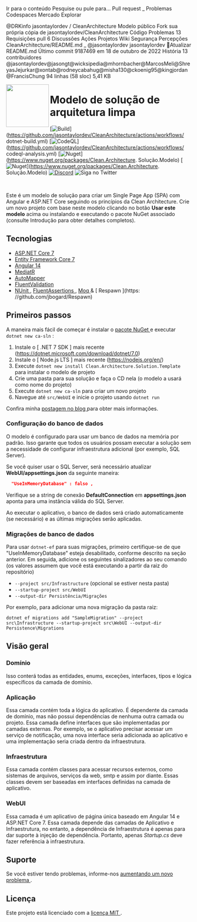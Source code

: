 ﻿Ir para o conteúdo
Pesquise ou pule para…
Pull request _
Problemas
Codespaces
Mercado
Explorar
 
@DRKinfo 
jasontaylordev
/
CleanArchitecture
Modelo público
Fork sua própria cópia de jasontaylordev/CleanArchitecture
Código
Problemas
13
Requisições pull
6
Discussões
Ações
Projetos
Wiki
Segurança
Percepções
CleanArchitecture/README.md _
@jasontaylordev
jasontaylordev 📝Atualizar README.md
Último commit 9187469 em 18 de outubro de 2022
 História
 13 contribuidores
@jasontaylordev@jasongt@wicksipedia@mhornbacher@MarcosMeli@ShreyasJejurkar@xontab@rodneycabahug@misha130@ckoenig95@kingjordan@FrancisChung
94 linhas (58 sloc)  5,41 KB

<img align="left" width="116" height="116" src="https://raw.githubusercontent.com/jasontaylordev/CleanArchitecture/main/.github/icon.png" />
 
# Modelo de solução de arquitetura limpa
[![ Build ](https://github.com/jasontaylordev/CleanArchitecture/actions/workflows/dotnet-build.yml/badge.svg)](https://github.com/jasontaylordev/CleanArchitecture/actions/workflows/ dotnet-build.yml)
[![ CodeQL ](https://github.com/jasontaylordev/CleanArchitecture/actions/workflows/codeql-analysis.yml/badge.svg)](https://github.com/jasontaylordev/CleanArchitecture/actions/workflows/ codeql-analysis.yml)
[![ Nuget ](https://img.shields.io/nuget/v/Clean.Architecture.Solution.Template?label=NuGet)](https://www.nuget.org/packages/Clean.Architecture. Solução.Modelo)
[![ Nuget ](https://img.shields.io/nuget/dt/Clean.Architecture.Solution.Template?label=Downloads)](https://www.nuget.org/packages/Clean.Architecture. Solução.Modelo)
[![ Discord ](https://img.shields.io/discord/893301913662148658?label=Discord)](https://discord.gg/p9YtBjfgGe)
![ Siga no Twitter ](https://img.shields.io/twitter/follow/jasontaylordev?label=Follow&style=social)


<br/>

Este é um modelo de solução para criar um Single Page App (SPA) com Angular e ASP.NET Core seguindo os princípios da Clean Architecture. Crie um novo projeto com base neste modelo clicando no botão **Usar este modelo** acima ou instalando e executando o pacote NuGet associado (consulte Introdução para obter detalhes completos).

##  Tecnologias

* [ ASP.NET Core 7 ](https://docs.microsoft.com/en-us/aspnet/core/introduction-to-aspnet-core)
* [ Entity Framework Core 7 ](https://docs.microsoft.com/en-us/ef/core/)
* [ Angular 14 ](https://angular.io/)
* [ MediatR ](https://github.com/jbogard/MediatR)
* [ AutoMapper ](https://automapper.org/)
* [ FluentValidation ](https://fluentvalidation.net/)
* [ NUnit ](https://nunit.org/), [ FluentAssertions ](https://fluentassertions.com/), [ Moq ](https://github.com/moq) & [ Respawn ](https: //github.com/jbogard/Respawn)

##  Primeiros passos

A maneira mais fácil de começar é instalar o [ pacote NuGet ](https://www.nuget.org/packages/Clean.Architecture.Solution.Template) e executar `dotnet new ca-sln` :

1. Instale o [ .NET 7 SDK ] mais recente (https://dotnet.microsoft.com/download/dotnet/7.0)
2. Instale o [ Node.js LTS ] mais recente (https://nodejs.org/en/)
3. Execute `dotnet new install Clean.Architecture.Solution.Template` para instalar o modelo de projeto
4. Crie uma pasta para sua solução e faça o CD nela (o modelo a usará como nome do projeto)
5. Execute `dotnet new ca-sln` para criar um novo projeto
6. Navegue até `src/WebUI` e inicie o projeto usando `dotnet run`

Confira minha [ postagem no blog ](https://jasontaylor.dev/clean-architecture-getting-started/) para obter mais informações.

###  Configuração do banco de dados

O modelo é configurado para usar um banco de dados na memória por padrão. Isso garante que todos os usuários possam executar a solução sem a necessidade de configurar infraestrutura adicional (por exemplo, SQL Server).

Se você quiser usar o SQL Server, será necessário atualizar **WebUI/appsettings.json** da seguinte maneira:

```json
  "UseInMemoryDatabase" : falso ,
```

Verifique se a string de conexão **DefaultConnection** em **appsettings.json** aponta para uma instância válida do SQL Server.

Ao executar o aplicativo, o banco de dados será criado automaticamente (se necessário) e as últimas migrações serão aplicadas.

###  Migrações de banco de dados

Para usar `dotnet-ef` para suas migrações, primeiro certifique-se de que "UseInMemoryDatabase" esteja desabilitado, conforme descrito na seção anterior.
Em seguida, adicione os seguintes sinalizadores ao seu comando (os valores assumem que você está executando a partir da raiz do repositório)

*  `--project src/Infrastructure` (opcional se estiver nesta pasta)
*  `--startup-project src/WebUI`
*  `--output-dir Persistência/Migrações`

Por exemplo, para adicionar uma nova migração da pasta raiz:

 `dotnet ef migrations add "SampleMigration" --project src\Infrastructure --startup-project src\WebUI --output-dir Persistence\Migrations`

##  Visão geral

###  Domínio

Isso conterá todas as entidades, enums, exceções, interfaces, tipos e lógica específicos da camada de domínio.

###  Aplicação

Essa camada contém toda a lógica do aplicativo. É dependente da camada de domínio, mas não possui dependências de nenhuma outra camada ou projeto. Essa camada define interfaces que são implementadas por camadas externas. Por exemplo, se o aplicativo precisar acessar um serviço de notificação, uma nova interface seria adicionada ao aplicativo e uma implementação seria criada dentro da infraestrutura.

###  Infraestrutura

Essa camada contém classes para acessar recursos externos, como sistemas de arquivos, serviços da web, smtp e assim por diante. Essas classes devem ser baseadas em interfaces definidas na camada de aplicativo.

###  WebUI

Essa camada é um aplicativo de página única baseado em Angular 14 e ASP.NET Core 7. Essa camada depende das camadas de Aplicativo e Infraestrutura, no entanto, a dependência de Infraestrutura é apenas para dar suporte à injeção de dependência. Portanto, apenas *Startup.cs* deve fazer referência à infraestrutura.

##  Suporte

Se você estiver tendo problemas, informe-nos [ aumentando um novo problema ](https://github.com/jasontaylordev/CleanArchitecture/issues/new/choose).

##  Licença

Este projeto está licenciado com a [ licença MIT ](LICENSE).